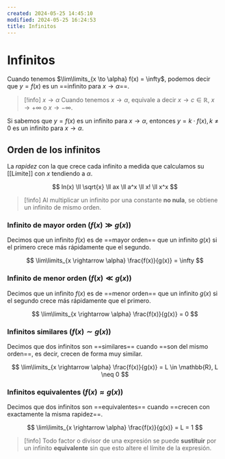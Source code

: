```yaml
---
created: 2024-05-25 14:45:10
modified: 2024-05-25 16:24:53
title: Infinitos
---
```


# Infinitos

Cuando tenemos $\lim\limits_{x \to \alpha} f(x) = \infty$, podemos decir que $y = f(x)$ es un ==infinito para $x \rightarrow \alpha$==.

> [!info] $x \rightarrow \alpha$
> Cuando tenemos $x \rightarrow \alpha$, equivale a decir $x \rightarrow c \in \mathbb{R}$, $x \rightarrow +\infty$ o $x \rightarrow -\infty$.

Si sabemos que $y = f(x)$ es un infinito para $x \rightarrow \alpha$, entonces $y = k \cdot f(x), k \neq 0$ es un infinito para $x \rightarrow \alpha$.

## Orden de los infinitos

La *rapidez* con la que crece cada infinito a medida que calculamos su [[Límite]] con $x$ tendiendo a $\alpha$.

$$
ln(x) \ll \sqrt{x} \ll ax \ll a^x \ll x! \ll x^x
$$

> [!info]
> Al multiplicar un infinito por una constante **no nula**, se obtiene un infinito de mismo orden.

### Infinito de mayor orden ($f(x) \gg g(x)$)

Decimos que un infinito $f(x)$ es de ==mayor orden== que un infinito $g(x)$ si el primero crece más rápidamente que el segundo.

$$
\lim\limits_{x \rightarrow \alpha} \frac{f(x)}{g(x)} = \infty
$$

### Infinito de menor orden ($f(x) \ll g(x)$)

Decimos que un infinito $f(x)$ es de ==menor orden== que un infinito $g(x)$ si el segundo crece más rápidamente que el primero.

$$
\lim\limits_{x \rightarrow \alpha} \frac{f(x)}{g(x)} = 0
$$

### Infinitos similares ($f(x) \sim g(x)$)

Decimos que dos infinitos son ==similares== cuando ==son del mismo orden==, es decir, crecen de forma muy similar.

$$
\lim\limits_{x \rightarrow \alpha} \frac{f(x)}{g(x)} = L \in \mathbb{R}, L \neq 0
$$

### Infinitos equivalentes ($f(x) \approx g(x)$)

Decimos que dos infinitos son ==equivalentes== cuando ==crecen con exactamente la misma rapidez==.

$$
\lim\limits_{x \rightarrow \alpha} \frac{f(x)}{g(x)} = L = 1
$$

> [!info]
> Todo factor o divisor de una expresión se puede **sustituir** por un infinito **equivalente** sin que esto altere el límite de la expresión.
